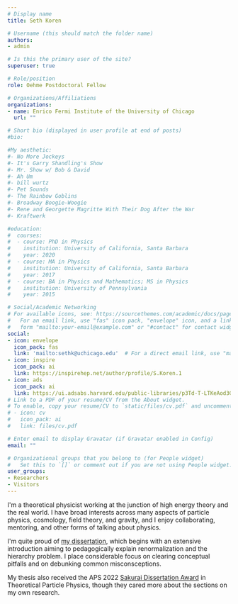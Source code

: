 ```yaml
---
# Display name
title: Seth Koren

# Username (this should match the folder name)
authors:
- admin

# Is this the primary user of the site?
superuser: true

# Role/position
role: Oehme Postdoctoral Fellow 

# Organizations/Affiliations
organizations:
- name: Enrico Fermi Institute of the University of Chicago
  url: ""

# Short bio (displayed in user profile at end of posts)
#bio: 

#My aesthetic:
#- No More Jockeys
#- It's Garry Shandling's Show
#- Mr. Show w/ Bob & David
#- Ah Um
#- bill wurtz
#- Pet Sounds
#- The Rainbow Goblins
#- Broadway Boogie-Woogie
#- Rene and Georgette Magritte With Their Dog After the War
#- Kraftwerk

#education:
#  courses:
#  - course: PhD in Physics
#    institution: University of California, Santa Barbara
#    year: 2020
#  - course: MA in Physics
#    institution: University of California, Santa Barbara
#    year: 2017
#  - course: BA in Physics and Mathematics; MS in Physics
#    institution: University of Pennsylvania
#    year: 2015

# Social/Academic Networking
# For available icons, see: https://sourcethemes.com/academic/docs/page-builder/#icons
#   For an email link, use "fas" icon pack, "envelope" icon, and a link in the
#   form "mailto:your-email@example.com" or "#contact" for contact widget.
social:
- icon: envelope
  icon_pack: fas
  link: 'mailto:sethk@uchicago.edu'  # For a direct email link, use "mailto:test@example.org".
- icon: inspire
  icon_pack: ai
  link: https://inspirehep.net/author/profile/S.Koren.1
- icon: ads
  icon_pack: ai
  link: https://ui.adsabs.harvard.edu/public-libraries/p3Td-T-LTKeAod3Gn48UEA
# Link to a PDF of your resume/CV from the About widget.
# To enable, copy your resume/CV to `static/files/cv.pdf` and uncomment the lines below.
# - icon: cv
#   icon_pack: ai
#   link: files/cv.pdf

# Enter email to display Gravatar (if Gravatar enabled in Config)
email: ""

# Organizational groups that you belong to (for People widget)
#   Set this to `[]` or comment out if you are not using People widget.
user_groups:
- Researchers
- Visitors
---
```


I'm a theoretical physicist working at the junction of high energy theory and the real world. 
I have broad interests across many aspects of particle physics, cosmology, field theory, and gravity, 
and I enjoy collaborating, mentoring, and other forms of talking about physics.

I'm quite proud of [my dissertation](http://arxiv.org/abs/2009.11870), which begins with an extensive introduction aiming to pedagogically explain renormalization and the hierarchy problem.
I place considerable focus on clearing conceptual pitfalls and on debunking common misconsceptions.

My thesis also received the APS 2022 [Sakurai Dissertation Award](https://www.aps.org/programs/honors/prizes/particle.cfm) in Theoretical Particle Physics,
though they cared more about the sections on my own research. 
 

